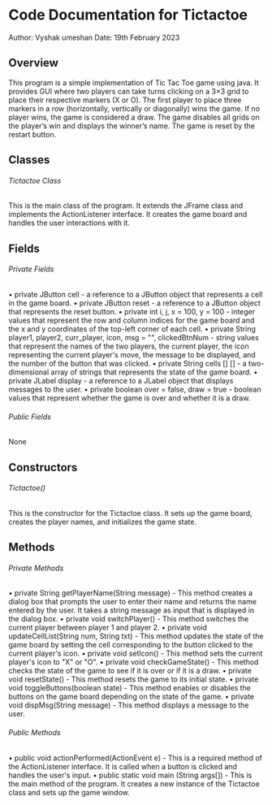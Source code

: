# Code Documentation for Tictactoe

Author: Vyshak umeshan
Date: 19th February 2023

## Overview
This program is a simple implementation of Tic Tac Toe game using java. It provides GUI where two players can take turns clicking on a 3×3 grid to place their respective markers (X or O). The first player to place three markers in a row (horizontally, vertically or diagonally) wins the game. If no player wins, the game is considered a draw. The game disables all grids on the player’s win and displays the winner’s name. The game is reset by the restart button.

## Classes
###### Tictactoe Class
This is the main class of the program. It extends the JFrame class and implements the ActionListener interface. It creates the game board and handles the user interactions with it. 
## Fields
###### Private Fields
•	private JButton cell - a reference to a JButton object that represents a cell in the game board.
•	private JButton reset - a reference to a JButton object that represents the reset button.
•	private int i, j, x = 100, y = 100 - integer values that represent the row and column indices for the game board and the x and y coordinates of the top-left corner of each cell.
•	private String player1, player2, curr_player, icon, msg = "", clickedBtnNum - string values that represent the names of the two players, the current player, the icon representing the current player's move, the message to be displayed, and the number of the button that was clicked.
•	private String cells [] [] - a two-dimensional array of strings that represents the state of the game board.
•	private JLabel display - a reference to a JLabel object that displays messages to the user.
•	private boolean over = false, draw = true - boolean values that represent whether the game is over and whether it is a draw.
###### Public Fields
None
## Constructors
###### Tictactoe()
This is the constructor for the Tictactoe class. It sets up the game board, creates the player names, and initializes the game state.
## Methods
###### Private Methods
•	private String getPlayerName(String message) - This method creates a dialog box that prompts the user to enter their name and returns the name entered by the user. It takes a string message as input that is displayed in the dialog box.
•	private void switchPlayer() - This method switches the current player between player 1 and player 2.
•	private void updateCellList(String num, String txt) - This method updates the state of the game board by setting the cell corresponding to the button clicked to the current player's icon.
•	private void setIcon() - This method sets the current player's icon to "X" or "O".
•	private void checkGameState() - This method checks the state of the game to see if it is over or if it is a draw.
•	private void resetState() - This method resets the game to its initial state.
•	private void toggleButtons(boolean state) - This method enables or disables the buttons on the game board depending on the state of the game.
•	private void dispMsg(String message) - This method displays a message to the user.
###### Public Methods
•	public void actionPerformed(ActionEvent e) - This is a required method of the ActionListener interface. It is called when a button is clicked and handles the user's input.
•	public static void main (String args[]) - This is the main method of the program. It creates a new instance of the Tictactoe class and sets up the game window.
